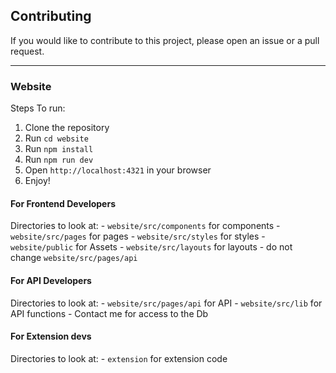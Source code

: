 ## Contributing
If you would like to contribute to this project, please open an issue or a pull request.

---
### Website
Steps To run:
1. Clone the repository
2. Run `cd website`
3. Run `npm install`
4. Run `npm run dev`
5. Open `http://localhost:4321` in your browser
6. Enjoy!

#### For Frontend Developers
Directories to look at:
    - `website/src/components` for components
    - `website/src/pages` for pages
    - `website/src/styles` for styles
    - `website/public` for Assets
    - `website/src/layouts` for layouts
    - do not change `website/src/pages/api`

#### For API Developers
Directories to look at:
    - `website/src/pages/api` for API
    - `website/src/lib` for API functions
    - Contact me for access to the Db

#### For Extension devs
Directories to look at:
    - `extension` for extension code
